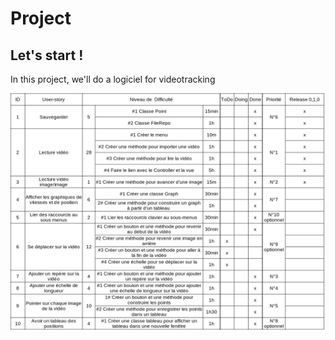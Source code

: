 
# Project

## Let's start !

In this project, we'll do a logiciel for videotracking


![image-2.png](./image-2.png)

